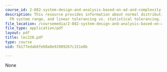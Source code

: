 ```yaml
---
course_id: 2-882-system-design-and-analysis-based-on-ad-and-complexity-theories-spring-2005
description: This resource provides information about normal distribution, multiple
  FR system range, and linear tolerancing vs. statistical tolerancing.
file_location: /coursemedia/2-882-system-design-and-analysis-based-on-ad-and-complexity-theories-spring-2005/fb177edab6fe68a8e92989267c151e8b_lec228.pdf
file_type: application/pdf
layout: pdf
title: lec228.pdf
type: course
uid: fb177edab6fe68a8e92989267c151e8b

---
```

None